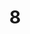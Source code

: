 ---
title: "8"
agecategories: kids
courses: [Basket 2008-2009,Karate Kids]
dateofbirth: "2009"
slug: "08"
---